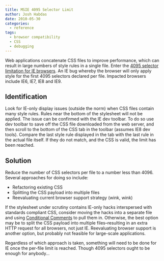 ```yaml
---
title: MSIE 4095 Selector Limit
author: Josh Habdas
date: 2010-05-30
categories:
  - reference
tags:
  - browser compatibility
  - CSS
  - debugging
---
```

Web applications concatenate CSS files to improve performance, which can result in large numbers of style rules in a single file. Enter the <a href="http://marc.baffl.co.uk/browser_bugs/css-selector-limit/" class="broken_link">4095 selector limitation for IE browsers</a>. An IE bug whereby the browser will only apply style for the first 4095 selectors declared per file. Impacted browsers include IE6, IE7, IE8 and IE9.  

<!--more-->

## Identification

Look for IE-only display issues (outside the norm) when CSS files contain many style rules. Rules near the bottom of the stylesheet will not be applied. The issue can be confirmed with the IE dev toolbar. To do so use dev toolbar to save off the CSS file downloaded from the web server, and then scroll to the bottom of the CSS tab in the toolbar (assumes IE8 dev tools). Compare the last style rule displayed in the tab with the last rule in the actual file itself. If they do not match, and the CSS is valid, the limit has been reached.

## Solution

Reduce the number of CSS selectors per file to a number less than 4096. Several approaches for doing so include:

*   Refactoring existing CSS
*   Splitting the CSS payload into multiple files
*   Reevaluating current browser support strategy (wink, wink)

If the stylesheet under scrutiny contains IE-only hacks interspersed with standards compliant CSS, consider moving the hacks into a separate file and using [Conditional Comments][1] to pull them in. Otherwise, the best option may be to split the CSS payload into multiple files–resulting in an extra HTTP request for all browsers, not just IE. Reevaluating browser support is another option, but probably not feasible for large-scale applications.

Regardless of which approach is taken, something will need to be done for IE once the per-file limit is reached. Though 4095 selectors ought to be enough for anybody…

 [1]: http://www.quirksmode.org/css/condcom.html
